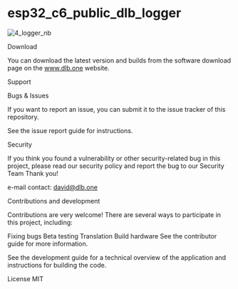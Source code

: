 # esp32_c6_public_dlb_logger
![4_logger_nb](https://github.com/dlb-David/esp32_c6_public_dlb_logger/assets/155914323/351669b2-de1f-4fd2-9047-72313b23a71d)

Download

You can download the latest version and builds from the software download page on the www.dlb.one website.

Support



Bugs & Issues

If you want to report an issue, you can submit it to the issue tracker of this repository.

See the issue report guide for instructions.

Security

If you think you found a vulnerability or other security-related bug in this project, please read our security policy and report the bug to our Security Team Thank you!

e-mail contact: david@dlb.one

Contributions and development

Contributions are very welcome! There are several ways to participate in this project, including:

Fixing bugs
Beta testing
Translation
Build hardware
See the contributor guide for more information.

See the development guide for a technical overview of the application and instructions for building the code.


License
MIT
